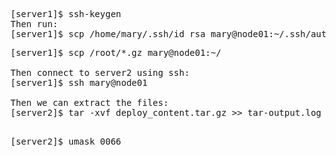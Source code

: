 <pre>
[server1]$ ssh-keygen
Then run:
[server1]$ scp /home/mary/.ssh/id_rsa mary@node01:~/.ssh/authorized_keys
</pre>
<pre>
[server1]$ scp /root/*.gz mary@node01:~/

Then connect to server2 using ssh:
[server1]$ ssh mary@node01

Then we can extract the files:
[server2]$ tar -xvf deploy_content.tar.gz >> tar-output.log

</pre>

<pre>
[server2]$ umask 0066
</pre>
